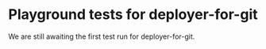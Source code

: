 # Playground tests for deployer-for-git
We are still awaiting the first test run for deployer-for-git.
